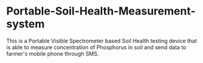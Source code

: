 # Portable-Soil-Health-Measurement-system
This is a Portable Visible Spectrometer based Soil Health testing device that is able to measure concentration of Phosphorus in soil and send data to farmer's mobile phone through SMS.
